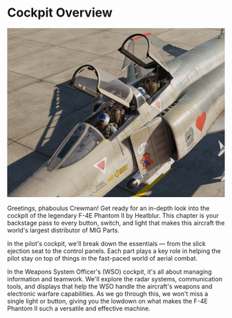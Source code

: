 # Cockpit Overview

![ext_cockpit](../img/ext_cockpits.jpg)

Greetings, phaboulus Crewman! Get ready for an in-depth look into the cockpit of the legendary
F-4E Phantom II by Heatblur. This chapter is your backstage pass to every button, switch, and light
that makes this aircraft the world's largest distributor of MIG Parts.

In the pilot's cockpit, we'll break down the essentials — from the slick ejection seat to the
control panels. Each part plays a key role in helping the pilot stay on top of things in the
fast-paced world of aerial combat.

In the Weapons System Officer's (WSO) cockpit, it's all about managing information and teamwork.
We'll explore the radar systems, communication tools, and displays that help the WSO handle the
aircraft's weapons and electronic warfare capabilities. As we go through this, we won't miss a
single light or button, giving you the lowdown on what makes the F-4E Phantom II such a versatile
and effective machine.
